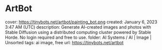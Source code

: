 # ArtBot

cover: https://tinybots.net/artbot/painting_bot.png
created: January 6, 2023 3:47 AM (UTC)
description: Generate AI-created images and photos with Stable Diffusion using a distributed computing cluster powered by Stable Horde. No login required and free to use.
folder: AI Systems / AI | Image | Unsorted
tags: ai image, free
url: https://tinybots.net/artbot
